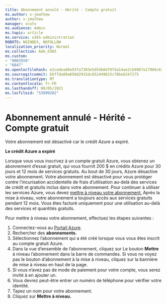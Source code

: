 ```yaml
---
title: Abonnement annulé - Hérité - Compte gratuit
ms.author: v-jmathew
author: v-jmathew
manager: scotv
ms.audience: Admin
ms.topic: article
ms.service: o365-administration
ROBOTS: NOINDEX, NOFOLLOW
localization_priority: Normal
ms.collection: Adm_O365
ms.custom:
- "9003559"
- "6847"
ms.openlocfilehash: e2cedead6e93fa7303e5d54b8d79fda14ae2cb9987a17986c6327ac78189c4e4
ms.sourcegitcommit: b5f7da89a650d2915dc652449623c78be6247175
ms.translationtype: MT
ms.contentlocale: fr-FR
ms.lasthandoff: 08/05/2021
ms.locfileid: "53999202"
---
```

# <a name="subscription-cancelled---legacy---free-account"></a>Abonnement annulé - Hérité - Compte gratuit

Votre abonnement est désactivé car le crédit Azure a expiré.

**Le crédit Azure a expiré**

Lorsque vous vous inscrivez à un compte gratuit Azure, vous obtenez un abonnement d’essai gratuit, qui vous fournit 200 $ en crédits Azure pour 30 jours et 12 mois de services gratuits. Au bout de 30 jours, Azure désactive votre abonnement. Votre abonnement est désactivé pour vous protéger contre l’incurisation accidentelle de frais d’utilisation au-delà des services de crédit et gratuits inclus dans votre abonnement. Pour continuer à utiliser les services Azure, vous devez [mettre à niveau votre abonnement.](https://docs.microsoft.com/azure/cost-management-billing/manage/upgrade-azure-subscription) Après la mise à niveau, votre abonnement a toujours accès aux services gratuits pendant 12 mois. Vous êtes facturé uniquement pour une utilisation au-delà des services et quantités gratuits.

Pour mettre à niveau votre abonnement, effectuez les étapes suivantes :

1. Connectez-vous au [Portail Azure](https://portal.azure.com/).
2. Rechercher des **abonnements.**
3. Sélectionnez l’abonnement qui a été créé lorsque vous vous êtes inscrit au compte gratuit Azure.
4. Dans la vue d’ensemble de l’abonnement, cliquez sur Le bouton **Mettre** à niveau l’abonnement dans la barre de commandes. Si vous ne voyez pas le bouton d’abonnement à la mise à niveau, cliquez sur la bannière de mise à niveau en haut de la page.
5. Si vous n’avez pas de mode de paiement pour votre compte, vous serez invité à en ajouter un.
6. Vous devrez peut-être entrer un numéro de téléphone pour vérifier votre identité.
7. Tapez un nom pour votre abonnement.
8. Cliquez sur **Mettre à niveau.**
